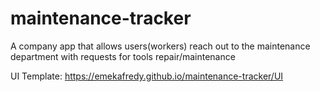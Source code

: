 # maintenance-tracker

A company app that allows users(workers) reach out to the maintenance department with requests for tools repair/maintenance 

UI Template: https://emekafredy.github.io/maintenance-tracker/UI